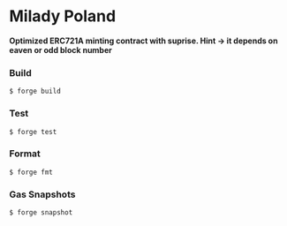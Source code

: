 # Milady Poland

**Optimized ERC721A minting contract with suprise. 
Hint -> it depends on eaven or odd block number**

### Build

```shell
$ forge build
```

### Test

```shell
$ forge test
```

### Format

```shell
$ forge fmt
```

### Gas Snapshots

```shell
$ forge snapshot
```

